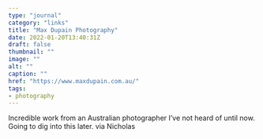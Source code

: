 ```yaml
---
type: "journal"
category: "links"
title: "Max Dupain Photography"
date: 2022-01-20T13:40:31Z
draft: false
thumbnail: ""
image: ""
alt: ""
caption: ""
href: "https://www.maxdupain.com.au/"
tags:
- photography
---
```


Incredible work from an Australian photographer I’ve not heard of until now. Going to dig into this later. via Nicholas
